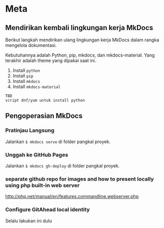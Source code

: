 # Meta
## Mendirikan kembali lingkungan kerja MkDocs

Berikut langkah mendirikan ulang lingkungan kerja MkDocs dalam rangka mengelola dokumentasi.

Kebutuhannya adalah Python, pip, mkdocs, dan mkdocs-material. Yang terakhir adalah theme yang dipakai saat ini.

1. Install `python`
2. Install `pip`
3. Install `mkdocs`
4. Install `mkdocs-material`

````
TBD
script dnf/yum untuk install python
````

## Pengoperasian MkDocs
### Pratinjau Langsung
Jalankan `$ mkdocs serve` di folder pangkal proyek.
### Unggah ke GitHub Pages
Jalankan `$ mkdocs gh-deploy` di folder pangkal proyek.

### separate github repo for images and how to present locally using php built-in web server

http://php.net/manual/en/features.commandline.webserver.php

### Configure GitAhead local identity
Selalu lakukan ini dulu